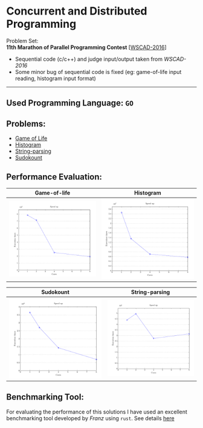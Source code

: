 Concurrent and Distributed Programming  
===  

Problem Set:   
**11th Marathon of Parallel Programming Contest** [[WSCAD-2016](http://lspd.mackenzie.br/marathon/16/problems.html)]  

* Sequential code (c/c++) and judge input/output taken from *WSCAD-2016*  
* Some minor bug of sequential code is fixed (eg: game-of-life input reading, histogram input format)   

---

## Used Programming Language: `GO`

## Problems:

* [Game of Life](./game-of-life)   
* [Histogram](./histogram)  
* [String-parsing](./string-parsing)   
* [Sudokount](./sudokount)    


## Performance Evaluation:  

Game-of-life   |   Histogram
:--------:|:-----------:
![gol](./game-of-life/gol.png) | ![histogram](./histogram/hist.png)   

Sudokount   |   String-parsing
:--------:|:-----------:
![sudoku](./sudokount/sudo.png) | ![string-parsing](./string-parsing/spec.png)     


## Benchmarking Tool:  

For evaluating the performance of this solutions I have used an excellent benchmarking tool 
developed by *Franz* using `rust`. See details [here](https://github.com/fzgregor/cds-lab-2017)  

 

